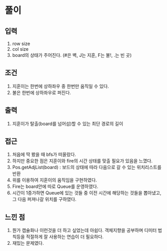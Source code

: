 # 풀이

## 입력
1) row size
2) col size
3) board의 상태가 주어진다. (#은 벽, J는 지훈, F는 불!, .는 빈 곳)

## 조건
1) 지훈이는 한번에 상하좌우 중 한번만 움직일 수 있다.
2) 불은 한번에 상하좌우로 퍼진다.

## 출력
1) 지훈이가 탈출(board를 넘어섬)할 수 있는 최단 경로의 길이

## 접근
1) 처음에 딱 봤을 때 bfs가 떠올랐다.
2) 하지만 중요한 점은 지훈이와 fire의 시간 상태를 맞출 필요가 있음을 느꼈다.
3) Pos.getAdjList(board) : 보드의 상태에 따라 다음으로 갈 수 있는 위치리스트를 반환
4) 위를 이용하여 지훈이의 움직임을 구현하였다.
5) Fire는 board안에 따로 Queue를 운영하였다. 
6) 시간이 1증가하면 Queue에 있는 것들 중 이전 시간에 해당하는 것들을 뽑아냈고, 그 다음 퍼져나갈 위치를 구하였다.

## 느낀 점
1) 뭔가 캡슐화나 이런것을 더 하고 싶었는데 아쉽다. 객체지향을 공부하며 디미터 법칙등을 적절하게 잘 사용하는 연습이 더 필요하다.
2) 재밌는 문제였다.

